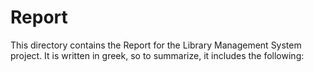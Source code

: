 # Report

This directory contains the Report for the Library Management System project. It is written in greek, so to summarize, it includes the following:

